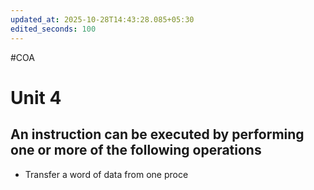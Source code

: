 ```yaml
---
updated_at: 2025-10-28T14:43:28.085+05:30
edited_seconds: 100
---
```

#COA 
# Unit 4
## An instruction can be executed by performing one or more of the following operations
- Transfer a word of data from one proce